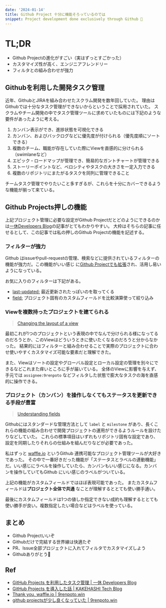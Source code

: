 ```yaml
---
date: '2024-01-14'
title: Github Project 十分に機能そろっているのでは
snippet: Project development done exclusively through Github 🐙
---
```


# TL;DR

- Github Projectの進化がすごい（実はずっとすごかった）
- カスタマイズ性が高く、エンジニアフレンドリー
- フィルタとの組み合わせが強力

## Githubを利用した開発タスク管理

近年、GithubとJIRAを組み合わせたスクラム開発を数年回していた。
理由はGithubでは十分なタスク管理ができないからということで採用されていた。
スクラムやチーム開発の中でタスク管理ツールに求めていたものには下記のような要件があったように考える。

1. カンバン表示ができ、進捗状態を可視化できる
1. カンバン、およびバックログなどに優先度が付けられる（優先度順にソートできる）
1. 複数のチーム、職能が存在していた際にViewを直感的に分けられる（swimlaneなど）
1. エピック・ロードマップが管理でき、簡易的なガントチャートが管理できる
1. ストーリーポイントなど、ベロシティやタスクの大きさを一定入力できる
1. 複数のリポジトリにまたがるタスクを同列に管理できること

チームタスク管理でやりたいこと多すぎるが、これらを十分にカバーできるような機能が揃って来ている。

## Github Projects押しの機能

上記プロジェクト管理に必要な設定がGithub
Projectだとどのようにできるのかは[一休Developers Blog](https://user-first.ikyu.co.jp/entry/2023/11/09/175121)の記事がとてもわかりやすい。
大枠はそちらの記事に任せるとして、この記事では私の押しのGithub
Projectの機能を記述する。

### フィルターが強力

Github
はissueやpull-requestの管理、検索などに提供されているフィルターの機能が強力だ。この機能がいい感じ
に[Github Projectでも拡張](https://docs.github.com/en/issues/planning-and-tracking-with-projects/customizing-views-in-your-project/filtering-projects)され、活用し易いようになっている。

お気に入りのフィルターは下記がある。

- [last-updated:](https://docs.github.com/en/issues/planning-and-tracking-with-projects/customizing-views-in-your-project/filtering-projects#filtering-for-when-an-item-was-last-updated)
  最近更新されたっぽいのを取ってくる
- [field:](https://docs.github.com/en/issues/planning-and-tracking-with-projects/customizing-views-in-your-project/filtering-projects#filtering-number-date-and-iteration-fields)
  プロジェクト固有のカスタムフィールドを比較演算使って絞り込み

### Viewを複数持ったプロジェクトを建てられる

> [Changing the layout of a view](https://docs.github.com/en/issues/planning-and-tracking-with-projects/customizing-views-in-your-project/changing-the-layout-of-a-view)

最初これが1つのプロジェクトという表現の中でなんで分けられる様になってるのだろうとか、このViewはどういうときに使いたくなるのだろうと分からなかった。
結果的にはフィルターと組み合わせることで実際のプロジェクトに合わせ使いやすくカスタマイズ可能な要素だと理解できた。

また、Viewはソートの設定やグローバル設定とローカル設定の管理を別々にできるなどこれまた痒いところに手が届いている。
全体のViewに影響を与えず、手元では `assignee:9renpoto`
などフィルタした状態で膨大なタスクの海を直感的に操作できる。

### プロジェクト（カンバン）を操作しなくてもステータスを更新できる手段が豊富

> [Understanding fields](https://docs.github.com/en/issues/planning-and-tracking-with-projects/understanding-fields)

Githubにはスタンダードな管理方法として `label` と `milestone`
があり、長くこれらの機能の組み合わせで開発プロジェクトの運用ができるようルールを設けたりなどしていた。
これらの標準項目はいずれもリポジトリ固有な設定であり、設定を同期したりそれらの仕組みを組んだりなどが必要であった。

私はずっと [waffle.io](https://github.com/waffleio) というGithub
連携可能なプロジェクト管理ツールが大好きであった。
その中で一番好きだった機能が「ステータスとラベルの連動機能」だ。いい感じにラベルを操作していたら、カンバンもいい感じになる。カンバンを操作していてもGithub
にいい感じのラベルがついている。

上記の機能がカスタムフィールドではほぼ表現可能であった。
またカスタムフィールドは**プロジェクト全体で共通**
なことが理解するととても使い勝手通い。

最後にカスタムフィールドは1つの値しか指定できない成約も理解するととても使い勝手が良い。複数指定したい場合などはラベルを使っている。

## まとめ

- Github Projectいいぞ
- Githubだけで完結する世界線は快適たぞ
- PR、Issue全部プロジェクトに入れてフィルタでカスタマイズしよう
- Githubありがとう🐙

## Ref

- [GitHub Projects を利用したタスク管理 | 一休 Developers Blog](https://user-first.ikyu.co.jp/entry/2023/11/09/175121)
- [GitHub Projects を導入した話 | KAKEHASHI Tech Blog](https://kakehashi-dev.hatenablog.com/entry/2023/02/28/090000)
- [Thank you, waffle.io | 9renpoto.win](https://9renpoto.win/entry/2019/05/26/goodbye-waffle-io)
- [github projectsが少し良くなっていた | 9renpoto.win](https://9renpoto.win/entry/2018/01/21/github-projects)
